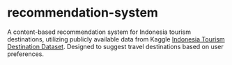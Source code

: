 # recommendation-system
A content-based recommendation system for Indonesia tourism destinations, utilizing publicly available data from Kaggle [Indonesia Tourism Destination Dataset](https://www.kaggle.com/datasets/aprabowo/indonesia-tourism-destination). Designed to suggest travel destinations based on user preferences.
